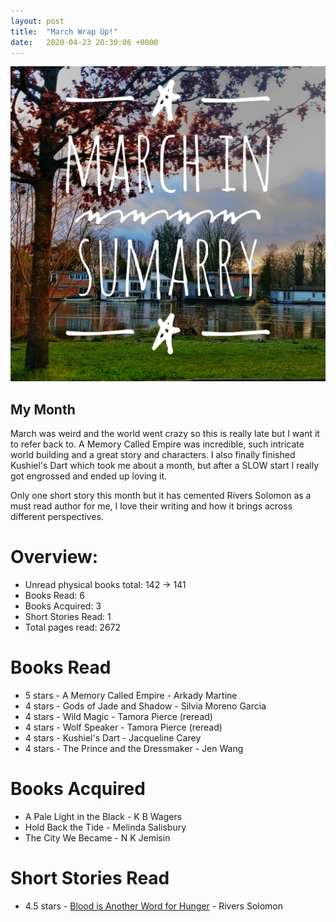 ```yaml
---
layout: post
title:  "March Wrap Up!"
date:   2020-04-23 20:30:06 +0000
---
```


![March In Summary](/assets/march.jpg)

## My Month

March was weird and the world went crazy so this is really late but I want it to refer back to. A Memory Called Empire was incredible, such intricate world building and a great story and characters.
I also finally finished Kushiel's Dart which took me about a month, but after a SLOW start I really got engrossed and ended up loving it.

Only one short story this month but it has cemented Rivers Solomon as a must read author for me, I love their writing and how it brings across different perspectives.

# Overview:
* Unread physical books total: 142 -> 141
* Books Read: 6
* Books Acquired: 3
* Short Stories Read: 1
* Total pages read: 2672


# Books Read
* 5 stars - A Memory Called Empire - Arkady Martine
* 4 stars - Gods of Jade and Shadow - Silvia Moreno Garcia
* 4 stars - Wild Magic - Tamora Pierce (reread)
* 4 stars - Wolf Speaker - Tamora Pierce (reread)
* 4 stars - Kushiel's Dart - Jacqueline Carey
* 4 stars - The Prince and the Dressmaker - Jen Wang



# Books Acquired
* A Pale Light in the Black - K B Wagers
* Hold Back the Tide - Melinda Salisbury
* The City We Became - N K Jemisin



# Short Stories Read
* 4.5 stars - [Blood is Another Word for Hunger](https://www.tor.com/2019/07/24/blood-is-another-word-for-hunger-rivers-solomon/) - Rivers Solomon
